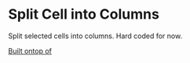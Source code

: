 # Split Cell into Columns

Split selected cells into columns. Hard coded for now.

[Built ontop of](https://github.com/labnol/apps-script-starter/)
